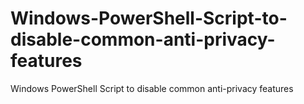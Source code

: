 # Windows-PowerShell-Script-to-disable-common-anti-privacy-features
Windows PowerShell Script to disable common anti-privacy features
